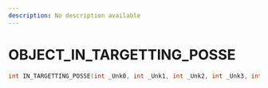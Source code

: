 ```yaml
---
description: No description available 
---
```


# OBJECT\_IN_TARGETTING_POSSE

```cpp
int IN_TARGETTING_POSSE(int _Unk0, int _Unk1, int _Unk2, int _Unk3, int _Unk4, int _Unk5, int _Unk6, int _Unk7, int _Unk8);
```